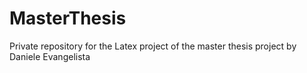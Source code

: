 # MasterThesis
Private repository for the Latex project of the master thesis project by Daniele Evangelista
